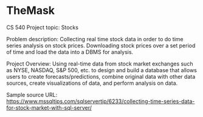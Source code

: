 # TheMask
CS 540
Project topic: Stocks

Problem description: Collecting real time stock data in order to do time series analysis on stock prices.
Downloading stock prices over a set period of time and load the data into a DBMS for analysis.

Project Overview: Using real-time data from stock market exchanges such as NYSE, NASDAQ, S&P 500, etc. to design and build a database that allows users to create forecasts/predictions, combine original data with other data sources, create visualizations of data, and perform analysis on data.

Sample source URL: https://www.mssqltips.com/sqlservertip/6233/collecting-time-series-data-for-stock-market-with-sql-server/

